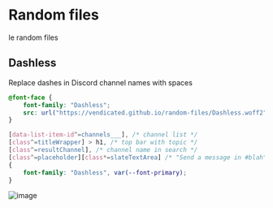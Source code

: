 # Random files

le random files

## Dashless

Replace dashes in Discord channel names with spaces

```css
@font-face {
    font-family: "Dashless";
    src: url("https://vendicated.github.io/random-files/Dashless.woff2") format("woff2");
}

[data-list-item-id^=channels___], /* channel list */
[class^=titleWrapper] > h1, /* top bar with topic */
[class^=resultChannel], /* channel name in search */
[class^=placeholder][class*=slateTextArea] /* "Send a message in #blah" */
{
    font-family: "Dashless", var(--font-primary);
}
```

![image](https://user-images.githubusercontent.com/45497981/205343718-4f7e10f5-c797-41c6-8794-a601495ea0b1.png)
